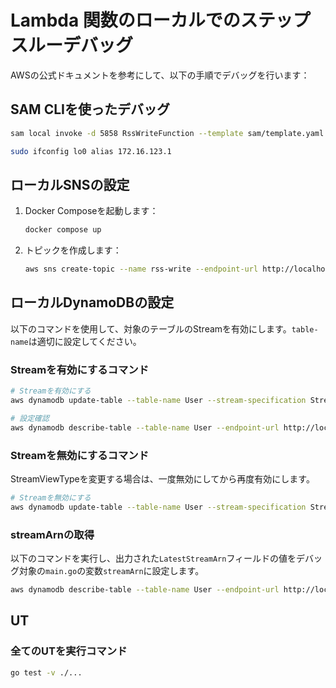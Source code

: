 # Lambda 関数のローカルでのステップスルーデバッグ

AWSの公式ドキュメントを参考にして、以下の手順でデバッグを行います：

## SAM CLIを使ったデバッグ

```bash
sam local invoke -d 5858 RssWriteFunction --template sam/template.yaml --event tests/cmd/rss/write/event.json
```

```bash
sudo ifconfig lo0 alias 172.16.123.1
```

## ローカルSNSの設定

1. Docker Composeを起動します：

   ```bash
   docker compose up
   ```

2. トピックを作成します：

   ```bash
   aws sns create-topic --name rss-write --endpoint-url http://localhost:4566
   ```

## ローカルDynamoDBの設定

以下のコマンドを使用して、対象のテーブルのStreamを有効にします。`table-name`は適切に設定してください。

### Streamを有効にするコマンド

```bash
# Streamを有効にする
aws dynamodb update-table --table-name User --stream-specification StreamEnabled=true,StreamViewType=NEW_IMAGE --endpoint-url http://localhost:8000 --region us-west-2

# 設定確認
aws dynamodb describe-table --table-name User --endpoint-url http://localhost:8000 --region us-west-2
```

### Streamを無効にするコマンド

StreamViewTypeを変更する場合は、一度無効にしてから再度有効にします。

```bash
# Streamを無効にする
aws dynamodb update-table --table-name User --stream-specification StreamEnabled=false --endpoint-url http://localhost:8000 --region us-west-2
```

### streamArnの取得

以下のコマンドを実行し、出力された`LatestStreamArn`フィールドの値をデバッグ対象の`main.go`の変数`streamArn`に設定します。

```bash
aws dynamodb describe-table --table-name User --endpoint-url http://localhost:8000 --region us-west-2
```

## UT

### 全てのUTを実行コマンド

```bash
go test -v ./...
```
